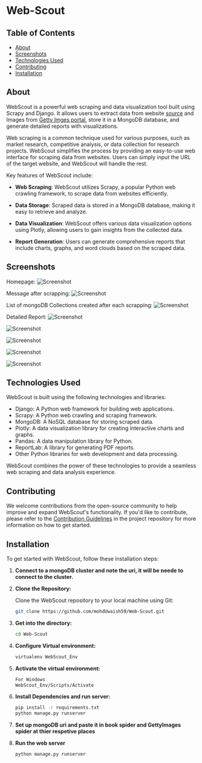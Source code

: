 # Web-Scout

## Table of Contents

- [About](#about)
- [Screenshots](#screenshots)
- [Technologies Used](#technologies-used)
- [Contributing](#contributing)
- [Installation](#installation)
## About
WebScout is a powerful web scraping and data visualization tool built using Scrapy and Django. It allows users to extract data from website [source](https://books.toscrape.com/index.html) and Images from [Getty Imges portal](https://www.gettyimages.de/), store it in a MongoDB database, and generate detailed reports with visualizations.

Web scraping is a common technique used for various purposes, such as market research, competitive analysis, or data collection for research projects. WebScout simplifies the process by providing an easy-to-use web interface for scraping data from websites. Users can simply input the URL of the target website, and WebScout will handle the rest.

Key features of WebScout include:

- **Web Scraping**: WebScout utilizes Scrapy, a popular Python web crawling framework, to scrape data from websites efficiently.

- **Data Storage**: Scraped data is stored in a MongoDB database, making it easy to retrieve and analyze.

- **Data Visualization**: WebScout offers various data visualization options using Plotly, allowing users to gain insights from the collected data.

- **Report Generation**: Users can generate comprehensive reports that include charts, graphs, and word clouds based on the scraped data.

## Screenshots
Homepage:
![Screenshot](Images/Home.png)  
  
Message after scrapping:
![Screenshot](Images/Scrape_Success.png)  
  
List of mongoDB Collections created  after each scrapping: 
![Screenshot](Images/MongoDB_Collections_List.png) 
  
Detailed Report:
![Screenshot](Images/Book_Prices.png) 
  
![Screenshot](Images/inStock.png)
  
![Screenshot](Images/Price_vs_Rating.png)
  
![Screenshot](Images/Top_Rated.png)
  
![Screenshot](Images/Word_Cloud.png)




  

## Technologies Used

WebScout is built using the following technologies and libraries:

- Django: A Python web framework for building web applications.
- Scrapy: A Python web crawling and scraping framework.
- MongoDB: A NoSQL database for storing scraped data.
- Plotly: A data visualization library for creating interactive charts and graphs.
- Pandas: A data manipulation library for Python.
- ReportLab: A library for generating PDF reports.
- Other Python libraries for web development and data processing.

WebScout combines the power of these technologies to provide a seamless web scraping and data analysis experience.

## Contributing

We welcome contributions from the open-source community to help improve and expand WebScout's functionality. If you'd like to contribute, please refer to the [Contribution Guidelines](LICENSE) in the project repository for more information on how to get started.

## Installation

To get started with WebScout, follow these installation steps:
1. **Connect to a mongoDB cluster and note the uri, it will be neede to connect to the cluster.**
1. **Clone the Repository:**

   Clone the WebScout repository to your local machine using Git:

   ```bash
   git clone https://github.com/mohdUwaish59/Web-Scout.git
2. **Get into the directory:**
   ```bash
   cd Web-Scout
3. **Configure Virtual environment:**
   ```bash
   virtualenv WebScout_Env
4. **Activate the virtual environment:**
   ```bash
   For Windows
   WebScout_Env/Scripts/Activate
5. **Install Dependencies and run server:**
   ```bash
   pip install -r requirements.txt
   python manage.py runserver
6. **Set up mongoDB uri and paste it in book spider and GettyImages spider at thier respetive places**
7. **Run the web server**
   ```bash
   python manage.py runserver
